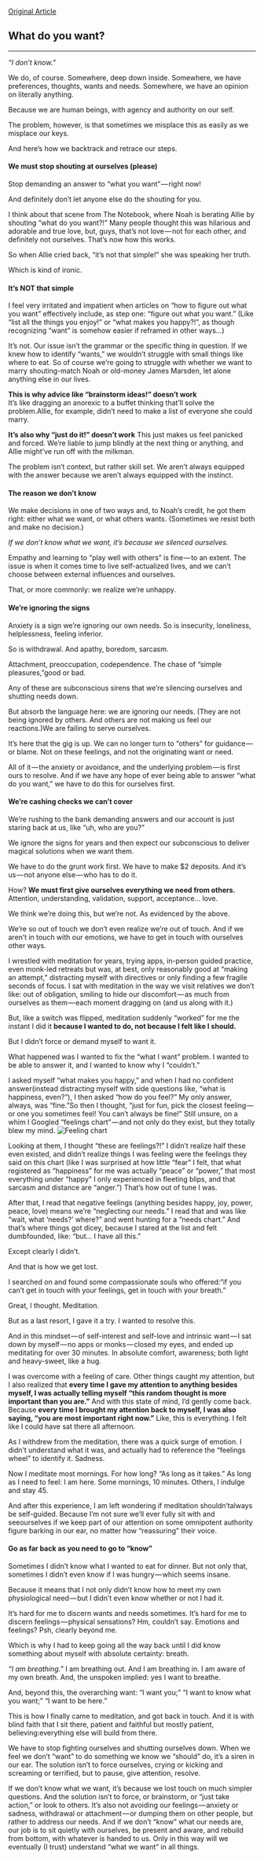 [Original Article](https://medium.com/@krisgage/how-to-know-what-you-want-656b3a660e04)
## What do you want?
---

*“I don’t know.”*

We do, of course. Somewhere, deep down inside. Somewhere, we have preferences, thoughts, wants and needs. Somewhere, we have an opinion on literally anything.

Because we are human beings, with agency and authority on our self.

The problem, however, is that sometimes we misplace this as easily as we misplace our keys.

And here’s how we backtrack and retrace our steps.

#### We must stop shouting at ourselves (please)
Stop demanding an answer to “what you want” — right now!

And definitely don’t let anyone else do the shouting for you.

I think about that scene from The Notebook, where Noah is berating Allie by shouting “what do you want?!” Many people thought this was hilarious and adorable and true love, but, guys, that’s not love — not for each other, and definitely not ourselves. That’s now how this works.

So when Allie cried back, “it’s not that simple!” she was speaking her truth.

Which is kind of ironic.

#### It’s NOT that simple
I feel very irritated and impatient when articles on “how to figure out what you want” effectively include, as step one: “figure out what you want.” (Like “list all the things you enjoy!” or “what makes you happy?!”, as though recognizing “want” is somehow easier if reframed in other ways…)

It’s not. Our issue isn’t the grammar or the specific thing in question. If we knew how to identify “wants,” we wouldn’t struggle with small things like where to eat. So of course we’re going to struggle with whether we want to marry shouting-match Noah or old-money James Marsden, let alone anything else in our lives.

**This is why advice like “brainstorm ideas!” doesn’t work**   
It’s like dragging an anorexic to a buffet thinking that’ll solve the problem.Allie, for example, didn’t need to make a list of everyone she could marry.

**It’s also why “just do it!” doesn’t work**
This just makes us feel panicked and forced. We’re liable to jump blindly at the next thing or anything, and Allie might’ve run off with the milkman.

The problem isn’t context, but rather skill set. We aren’t always equipped with the answer because we aren’t always equipped with the instinct.

#### The reason we don’t know
We make decisions in one of two ways and, to Noah’s credit, he got them right: either what we want, or what others wants. (Sometimes we resist both and make no decision.)

*If we don’t know what we want, it’s because we silenced ourselves.*

Empathy and learning to “play well with others” is fine — to an extent. The issue is when it comes time to live self-actualized lives, and we can’t choose between external influences and ourselves.

That, or more commonly: we realize we’re unhappy.

#### We’re ignoring the signs
Anxiety is a sign we’re ignoring our own needs. So is insecurity, loneliness, helplessness, feeling inferior.

So is withdrawal. And apathy, boredom, sarcasm.

Attachment, preoccupation, codependence. The chase of “simple pleasures,”good or bad.

Any of these are subconscious sirens that we’re silencing ourselves and shutting needs down.

But absorb the language here: we are ignoring our needs. (They are not being ignored by others. And others are not making us feel our reactions.)We are failing to serve ourselves.

It’s here that the gig is up. We can no longer turn to “others” for guidance — or blame. Not on these feelings, and not the originating want or need.

All of it — the anxiety or avoidance, and the underlying problem — is first ours to resolve. And if we have any hope of ever being able to answer “what do you want,” we have to do this for ourselves first.

#### We’re cashing checks we can’t cover
We’re rushing to the bank demanding answers and our account is just staring back at us, like “uh, who are you?”

We ignore the signs for years and then expect our subconscious to deliver magical solutions when we want them.

We have to do the grunt work first. We have to make $2 deposits. And it’s us — not anyone else — who has to do it.

How? **We must first give ourselves everything we need from others.** Attention, understanding, validation, support, acceptance… love.

We think we’re doing this, but we’re not. As evidenced by the above.

We’re so out of touch we don’t even realize we’re out of touch. And if we aren’t in touch with our emotions, we have to get in touch with ourselves other ways.

I wrestled with meditation for years, trying apps, in-person guided practice, even monk-led retreats but was, at best, only reasonably good at “making an attempt,” distracting myself with directives or only finding a few fragile seconds of focus. I sat with meditation in the way we visit relatives we don’t like: out of obligation, smiling to hide our discomfort — as much from ourselves as them — each moment dragging on (and us along with it.)

But, like a switch was flipped, meditation suddenly “worked” for me the instant I did it **because I wanted to do, not because I felt like I should.**

But I didn’t force or demand myself to want it.

What happened was I wanted to fix the “what I want” problem. I wanted to be able to answer it, and I wanted to know why I “couldn’t.”

I asked myself “what makes you happy,” and when I had no confident answer(instead distracting myself with side questions like, “what is happiness, even?”), I then asked “how do you feel?” My only answer, always, was “fine.”So then I thought, “just for fun, pick the closest feeling — or one you sometimes feel! You can’t always be fine!” Still unsure, on a whim I Googled “feelings chart” — and not only do they exist, but they totally blew my mind.
![Feeling chart](/images/Feelings-Wheel-Color.jpg)

Looking at them, I thought “these are feelings?!” I didn’t realize half these even existed, and didn’t realize things I was feeling were the feelings they said on this chart (like I was surprised at how little “fear” I felt, that what registered as “happiness” for me was actually “peace” or “power,” that most everything under “happy” I only experienced in fleeting blips, and that sarcasm and distance are “anger.”) That’s how out of tune I was.

After that, I read that negative feelings (anything besides happy, joy, power, peace, love) means we’re “neglecting our needs.” I read that and was like “wait, what ‘needs?’ where?” and went hunting for a “needs chart.” And that’s where things got dicey, because I stared at the list and felt dumbfounded, like: “but… I have all this.”

Except clearly I didn’t.

And that is how we get lost.

I searched on and found some compassionate souls who offered:“if you can’t get in touch with your feelings, get in touch with your breath.”

Great, I thought. Meditation.

But as a last resort, I gave it a try. I wanted to resolve this.

And in this mindset — of self-interest and self-love and intrinsic want — I sat down by myself — no apps or monks — closed my eyes, and ended up meditating for over 30 minutes. In absolute comfort, awareness; both light and heavy-sweet, like a hug.

I was overcome with a feeling of care. Other things caught my attention, but I also realized that **every time I gave my attention to anything besides myself, I was actually telling myself “this random thought is more important than you are.”** And with this state of mind, I’d gently come back. Because **every time I brought my attention back to myself, I was also saying, “you are most important right now.”** Like, this is everything. I felt like I could have sat there all afternoon.

As I withdrew from the meditation, there was a quick surge of emotion. I didn’t understand what it was, and actually had to reference the “feelings wheel” to identify it. Sadness.

Now I meditate most mornings. For how long? “As long as it takes.” As long as I need to feel: I am here. Some mornings, 10 minutes. Others, I indulge and stay 45.

And after this experience, I am left wondering if meditation shouldn’talways be self-guided. Because I’m not sure we’ll ever fully sit with and seeourselves if we keep part of our attention on some omnipotent authority figure barking in our ear, no matter how “reassuring” their voice.

#### Go as far back as you need to go to “know”
Sometimes I didn’t know what I wanted to eat for dinner. But not only that, sometimes I didn’t even know if I was hungry — which seems insane.

Because it means that I not only didn’t know how to meet my own physiological need — but I didn’t even know whether or not I had it.

It’s hard for me to discern wants and needs sometimes. It’s hard for me to discern feelings — physical sensations? Hm, couldn’t say. Emotions and feelings? Psh, clearly beyond me.

Which is why I had to keep going all the way back until I did know something about myself with absolute certainty: breath.

*“I am breathing.”*
I am breathing out. And I am breathing in. I am aware of my own breath. And, the unspoken implied: yes I want to breathe.

And, beyond this, the overarching want: “I want you;” “I want to know what you want;” “I want to be here.”

This is how I finally came to meditation, and got back in touch. And it is with blind faith that I sit there, patient and faithful but mostly patient, believing:everything else will build from there.

We have to stop fighting ourselves and shutting ourselves down. When we feel we don’t “want” to do something we know we “should” do, it’s a siren in our ear. The solution isn’t to force ourselves, crying or kicking and screaming or terrified, but to pause, give attention, resolve.

If we don’t know what we want, it’s because we lost touch on much simpler questions. And the solution isn’t to force, or brainstorm, or “just take action,” or look to others. It’s also not avoiding our feelings — anxiety or sadness, withdrawal or attachment — or dumping them on other people, but rather to address our needs. And if we don’t “know” what our needs are, our job is to sit quietly with ourselves, be present and aware, and rebuild from bottom, with whatever is handed to us. Only in this way will we eventually (I trust) understand “what we want” in all things.